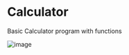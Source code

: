 # Calculator
Basic Calculator program with functions

![image](https://github.com/alvinng9/Calculator/assets/87794205/b729da2c-1800-47f7-b1c9-037316e3c114)

